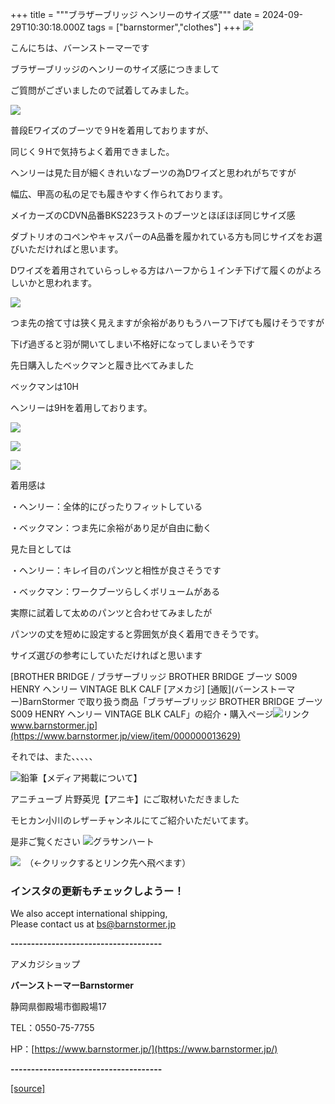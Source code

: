 +++
title = """ブラザーブリッジ ヘンリーのサイズ感"""
date = 2024-09-29T10:30:18.000Z
tags = ["barnstormer","clothes"]
+++
[![](https://stat.ameba.jp/user_images/20231023/16/barnstormer-go/b2/03/p/o0420015015354743273.png)](https://ameblo.jp/barnstormer-go/entry-12825670498.html)

こんにちは、バーンストーマーです

ブラザーブリッジのヘンリーのサイズ感につきまして

ご質問がございましたので試着してみました。

[![](https://stat.ameba.jp/user_images/20240929/17/barnstormer-go/65/45/j/o0266040015492087693.jpg)](https://stat.ameba.jp/user_images/20240929/17/barnstormer-go/65/45/j/o0266040015492087693.jpg)

普段Eワイズのブーツで９Hを着用しておりますが、

同じく９Hで気持ちよく着用できました。

ヘンリーは見た目が細くきれいなブーツの為Dワイズと思われがちですが

幅広、甲高の私の足でも履きやすく作られております。

メイカーズのCDVN品番BKS223ラストのブーツとほぼほぼ同じサイズ感

ダブトリオのコペンやキャスパーのA品番を履かれている方も同じサイズをお選びいただければと思います。

Dワイズを着用されていらっしゃる方はハーフから１インチ下げて履くのがよろしいかと思われます。

[![](https://stat.ameba.jp/user_images/20240929/17/barnstormer-go/d1/a7/j/o0266040015492087696.jpg)](https://stat.ameba.jp/user_images/20240929/17/barnstormer-go/d1/a7/j/o0266040015492087696.jpg)

つま先の捨て寸は狭く見えますが余裕がありもうハーフ下げても履けそうですが

下げ過ぎると羽が開いてしまい不格好になってしまいそうです

先日購入したベックマンと履き比べてみました

ベックマンは10H

ヘンリーは9Hを着用しております。

[![](https://stat.ameba.jp/user_images/20240929/17/barnstormer-go/12/83/j/o0466070015492095795.jpg)](https://stat.ameba.jp/user_images/20240929/17/barnstormer-go/12/83/j/o0466070015492095795.jpg)

[![](https://stat.ameba.jp/user_images/20240929/17/barnstormer-go/0c/fb/j/o0466070015492095798.jpg)](https://stat.ameba.jp/user_images/20240929/17/barnstormer-go/0c/fb/j/o0466070015492095798.jpg)

[![](https://stat.ameba.jp/user_images/20240929/17/barnstormer-go/51/fa/j/o0466070015492095801.jpg)](https://stat.ameba.jp/user_images/20240929/17/barnstormer-go/51/fa/j/o0466070015492095801.jpg)

着用感は

・ヘンリー：全体的にぴったりフィットしている

・ベックマン：つま先に余裕があり足が自由に動く

見た目としては

・ヘンリー：キレイ目のパンツと相性が良さそうです

・ベックマン：ワークブーツらしくボリュームがある

実際に試着して太めのパンツと合わせてみましたが

パンツの丈を短めに設定すると雰囲気が良く着用できそうです。

サイズ選びの参考にしていただければと思います

[BROTHER BRIDGE / ブラザーブリッジ BROTHER BRIDGE ブーツ S009 HENRY ヘンリー VINTAGE BLK CALF \[アメカジ\] \[通販\](バーンストーマー)BarnStormer で取り扱う商品「ブラザーブリッジ BROTHER BRIDGE ブーツ S009 HENRY ヘンリー VINTAGE BLK CALF」の紹介・購入ページ![リンク](https://c.stat100.ameba.jp/ameblo/symbols/v3.20.0/svg/gray/editor_link.svg)www.barnstormer.jp](https://www.barnstormer.jp/view/item/000000013629)

それでは、また、、、、、

![鉛筆](https://stat100.ameba.jp/blog/ucs/img/char/char3/519.png)【メディア掲載について】

アニチューブ 片野英児【アニキ】にご取材いただきました

モヒカン小川のレザーチャンネルにてご紹介いただいてます。

是非ご覧ください ![グラサンハート](https://stat100.ameba.jp/blog/ucs/img/char/char3/148.png)

[![](https://stat.ameba.jp/user_images/20230412/16/barnstormer-go/6a/23/p/o0108010815269242493.png)](https://www.instagram.com/barnstormer_daily/)　（←クリックするとリンク先へ飛べます）

### インスタの更新もチェックしようー！

We also accept international shipping,  
Please contact us at bs@barnstormer.jp

**\-------------------------------------**

アメカジショップ

**バーンストーマーBarnstormer**

静岡県御殿場市御殿場17

TEL：0550-75-7755

HP：[https://www.barnstormer.jp/](https://www.barnstormer.jp/)

**\-------------------------------------**

[[source]](https://ameblo.jp/barnstormer-go/entry-12869371102.html)
